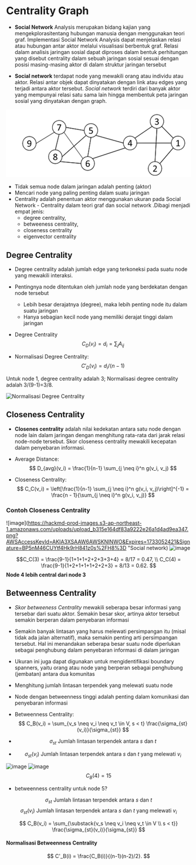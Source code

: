 # Centrality Graph

* **Social Network** Analysis merupakan bidang kajian yang mengekplorasitentang hubungan manusia dengan menggunakan teori graf. Implementasi Social Network Analysis dapat menjelaskan relasi atau hubungan antar aktor melalui visualisasi berbentuk graf. Relasi dalam analisis jaringan sosial dapat diproses dalam bentuk perhitungan yang disebut centrality dalam sebuah jaringan sosial sesuai dengan posisi masing-masing aktor di dalam struktur jaringan tersebut

* **Social network** terdapat node yang mewakili orang atau individu atau aktor. Relasi  antar objek  dapat dinyatakan dengan link atau edges yang terjadi antara aktor tersebut. _Social network_ terdiri dari banyak aktor yang mempunyai relasi satu sama lain hingga membentuk peta jaringan sosial yang dinyatakan dengan graph.

[//]: # (![Social Network]&#40;https://hackmd-prod-images.s3-ap-northeast-1.amazonaws.com/uploads/upload_b315e164df83a9222e26a1d4ad9ea347.png?AWSAccessKeyId=AKIA3XSAAW6AWSKNINWO&Expires=1733052421&Signature=BP5nM46CUYtf4Hk9rH841z0s%2FH8%3D "Social Network"&#41;)
![img_1.png](img/img_29.png)

[//]: # (![Adjacency Matriks]&#40;https://hackmd-prod-images.s3-ap-northeast-1.amazonaws.com/uploads/upload_6e81c5920c231962284d00687cd9d9c8.png?AWSAccessKeyId=AKIA3XSAAW6AWSKNINWO&Expires=1733052677&Signature=siOTKDcJPHTpf1uV4UMpVrfAuPY%3D "Adjacency Matriks"&#41;)

- Tidak semua node dalam jaringan adalah penting  (aktor)
- Mencari node yang paling penting dalam suatu jaringan
- Centrality adalah penentuan aktor menggunakan ukuran pada Social Network - Centrality dalam teori graf dan social network .Dibagi menjadi empat jenis:
  - degree centrality, 
  - betweeness centrality, 
  - closeness centrality 
  - eigenvector centrality

## Degree Centrality

- Degree centrality adalah jumlah edge yang terkoneksi pada suatu node yang mewakili interaksi.
- Pentingnya node ditentukan oleh jumlah node yang berdekatan dengan node tersebut
    - Lebih besar derajatnya (degree), maka lebih penting node itu dalam suatu jaringan 
    - Hanya sebagian kecil node yang memiliki derajat tinggi dalam jaringan

- Degree Centrality
$$ C_D(v_i) = d_i = \sum_{j} A_{ij} $$



- Normalisasi  Degree Centrality: 
$$ C'_D(v_i) = d_i / (n - 1) $$

Untuk  node 1, degree centrality adalah 3;
Normalisasi degree centrality adalah 3/(9-1)=3/8.

![Normalisasi  Degree Centrality](https://hackmd-prod-images.s3-ap-northeast-1.amazonaws.com/uploads/upload_b315e164df83a9222e26a1d4ad9ea347.png?AWSAccessKeyId=AKIA3XSAAW6AWSKNINWO&Expires=1733052421&Signature=BP5nM46CUYtf4Hk9rH841z0s%2FH8%3D "Normalisasi Degree Centrality")

## Closeness Centrality
- **Closenes centrality** adalah nilai kedekatan antara satu node dengan node lain dalam jaringan dengan menghitung rata-rata dari jarak relasi node-node tersebut. Skor closeness centrality mewakili kecepatan dalam penyebaran informasi.

- Average Distance:
$$ D_{avg}(v_i) = \frac{1}{n-1} \sum_{j \neq i}^n g(v_i, v_j) $$

- Closeness Centrality:
$$ C_C(v_i) = \left[\frac{1}{n-1} \sum_{j \neq i}^n g(v_i, v_j)\right]^{-1} = \frac{n - 1}{\sum_{j \neq i}^n g(v_i, v_j)} $$

### Contoh Closeness Centrality
![image](https://hackmd-prod-images.s3-ap-northeast-1.amazonaws.com/uploads/upload_b315e164df83a9222e26a1d4ad9ea347.png?AWSAccessKeyId=AKIA3XSAAW6AWSKNINWO&Expires=1733052421&Signature=BP5nM46CUYtf4Hk9rH841z0s%2FH8%3D "Social network)
![image](https://hackmd-prod-images.s3-ap-northeast-1.amazonaws.com/uploads/upload_616754a8735a944abc01a477c63992fa.png?AWSAccessKeyId=AKIA3XSAAW6AWSKNINWO&Expires=1733052036&Signature=pQhYluns%2Bh00MounGehX9kZJx14%3D)

$$C_C(3) = \frac{9-1}{1+1+1+2+2+3+3+4} = 8/17 = 0.47, \\
C_C(4) = \frac{9-1}{1+2+1+1+1+2+2+3} = 8/13 = 0.62. $$
**Node 4  lebih central  dari node 3**

## Betweenness Centrality
- _Skor betweeness Centrality_ mewakili seberapa besar informasi yang tersebar dari suatu aktor. Semakin besar skor, artinya aktor tersebut semakin berperan dalam penyebaran informasi 

- Semakin banyak lintasan yang harus melewati persimpangan itu (misal tidak ada jalan alternatif), maka semakin penting arti persimpangan tersebut. Hal ini menandakan seberapa besar suatu node diperlukan sebagai penghubung dalam penyebaran informasi di dalam jaringan
- Ukuran ini juga dapat digunakan untuk mengidentifikasi boundary spanners, yaitu orang atau node yang berperan sebagai penghubung (jembatan) antara dua komunitas
- Menghitung jumlah lintasan terpendek yang melewati suatu node
- Node dengan  betweenness  tinggi  adalah  penting dalam komunikasi dan penyebaran informasi
- Betweenness Centrality:
$$ C_B(v_i) = \sum_{v_s \neq v_i \neq v_t \in V, s < t} \frac{\sigma_{st}(v_i)}{\sigma_{st}} $$

- $$ \sigma_{st} \text{ Jumlah lintasan terpendek antara } s \text{ dan } t $$

- $$ \sigma_{st}(v_i) \text{ Jumlah lintasan terpendek antara } s \text{ dan } t \text{ yang melewati } v_i $$


![image](https://hackmd-prod-images.s3-ap-northeast-1.amazonaws.com/uploads/upload_b315e164df83a9222e26a1d4ad9ea347.png?AWSAccessKeyId=AKIA3XSAAW6AWSKNINWO&Expires=1733052421&Signature=BP5nM46CUYtf4Hk9rH841z0s%2FH8%3D)
![image](https://hackmd-prod-images.s3-ap-northeast-1.amazonaws.com/uploads/upload_7f42bae3b14ac2159ed4046bbd494c17.png?AWSAccessKeyId=AKIA3XSAAW6AWSKNINWO&Expires=1733052359&Signature=cCYasZQ0z3gvsIFN%2Bjw5rMpt4k8%3D)
$$ C_B (4) = 15 $$

- betweenness centrality  untuk node 5?

$$ \sigma_{st} \text{ Jumlah lintasan terpendek antara } s \text{ dan } t $$
$$ \sigma_{st}(v_i) \text{ Jumlah lintasan terpendek antara } s \text{ dan } t \text{ yang melewati } v_i $$

$$ C_B(v_i) = \sum_{\substack{v_s \neq v_i \neq v_t \in V \\ s < t}} \frac{\sigma_{st}(v_i)}{\sigma_{st}} $$

#### Normalisasi Betweenness Centrality
$$ C'_B(i) = \frac{C_B(i)}{(n-1)(n-2)/2}. $$
